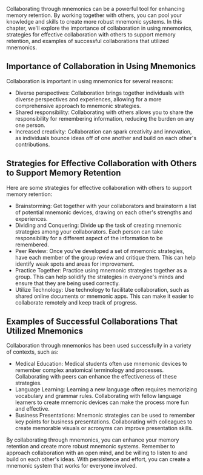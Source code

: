 
Collaborating through mnemonics can be a powerful tool for enhancing memory retention. By working together with others, you can pool your knowledge and skills to create more robust mnemonic systems. In this chapter, we'll explore the importance of collaboration in using mnemonics, strategies for effective collaboration with others to support memory retention, and examples of successful collaborations that utilized mnemonics.

Importance of Collaboration in Using Mnemonics
----------------------------------------------

Collaboration is important in using mnemonics for several reasons:

* Diverse perspectives: Collaboration brings together individuals with diverse perspectives and experiences, allowing for a more comprehensive approach to mnemonic strategies.
* Shared responsibility: Collaborating with others allows you to share the responsibility for remembering information, reducing the burden on any one person.
* Increased creativity: Collaboration can spark creativity and innovation, as individuals bounce ideas off of one another and build on each other's contributions.

Strategies for Effective Collaboration with Others to Support Memory Retention
------------------------------------------------------------------------------

Here are some strategies for effective collaboration with others to support memory retention:

* Brainstorming: Get together with your collaborators and brainstorm a list of potential mnemonic devices, drawing on each other's strengths and experiences.
* Dividing and Conquering: Divide up the task of creating mnemonic strategies among your collaborators. Each person can take responsibility for a different aspect of the information to be remembered.
* Peer Review: Once you've developed a set of mnemonic strategies, have each member of the group review and critique them. This can help identify weak spots and areas for improvement.
* Practice Together: Practice using mnemonic strategies together as a group. This can help solidify the strategies in everyone's minds and ensure that they are being used correctly.
* Utilize Technology: Use technology to facilitate collaboration, such as shared online documents or mnemonic apps. This can make it easier to collaborate remotely and keep track of progress.

Examples of Successful Collaborations That Utilized Mnemonics
-------------------------------------------------------------

Collaboration through mnemonics has been used successfully in a variety of contexts, such as:

* Medical Education: Medical students often use mnemonic devices to remember complex anatomical terminology and processes. Collaborating with peers can enhance the effectiveness of these strategies.
* Language Learning: Learning a new language often requires memorizing vocabulary and grammar rules. Collaborating with fellow language learners to create mnemonic devices can make the process more fun and effective.
* Business Presentations: Mnemonic strategies can be used to remember key points for business presentations. Collaborating with colleagues to create memorable visuals or acronyms can improve presentation skills.

By collaborating through mnemonics, you can enhance your memory retention and create more robust mnemonic systems. Remember to approach collaboration with an open mind, and be willing to listen to and build on each other's ideas. With persistence and effort, you can create a mnemonic system that works for everyone involved.

